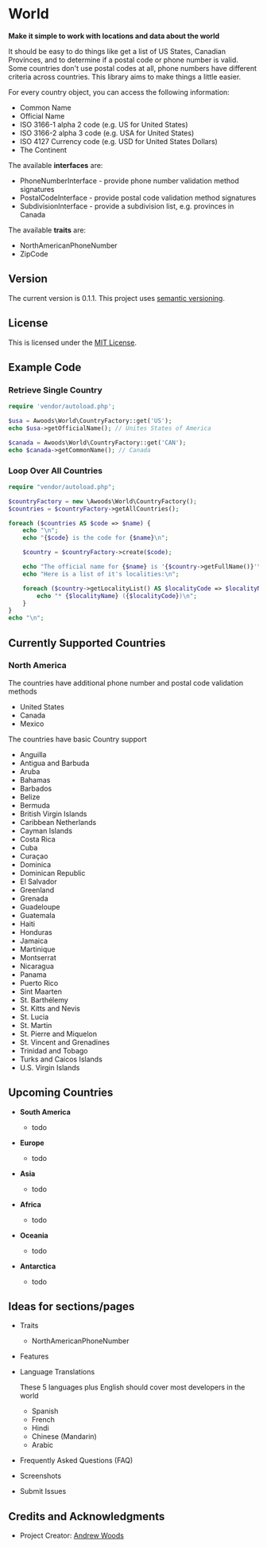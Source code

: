 
# World

**Make it simple to work with locations and data about the world**

It should be easy to do things like get a list of US States, Canadian
Provinces, and to determine if a postal code or phone number is valid.
Some countries don't use postal codes at all, phone numbers have different
criteria across countries. This library aims to make things a little easier.

For every country object, you can access the following information:

* Common Name
* Official Name
* ISO 3166-1 alpha 2 code (e.g. US for United States)
* ISO 3166-2 alpha 3 code (e.g. USA for United States)
* ISO 4127 Currency code (e.g. USD for United States Dollars)
* The Continent

The available **interfaces** are:

* PhoneNumberInterface - provide phone number validation method signatures
* PostalCodeInterface  - provide postal code validation method signatures
* SubdivisionInterface - provide a subdivision list, e.g. provinces in Canada

The available **traits** are:

* NorthAmericanPhoneNumber
* ZipCode

## Version

The current version is 0.1.1. This project uses [semantic versioning](http://semver.org).

## License

This is licensed under the [MIT License](https://opensource.org/licenses/MIT).


## Example Code

### Retrieve Single Country

```php
require 'vendor/autoload.php';

$usa = Awoods\World\CountryFactory::get('US');
echo $usa->getOfficialName(); // Unites States of America

$canada = Awoods\World\CountryFactory::get('CAN');
echo $canada->getCommonName(); // Canada
```

### Loop Over All Countries

```php
require "vendor/autoload.php";

$countryFactory = new \Awoods\World\CountryFactory();
$countries = $countryFactory->getAllCountries();

foreach ($countries AS $code => $name) {
    echo "\n";
    echo "{$code} is the code for {$name}\n";

    $country = $countryFactory->create($code);

    echo "The official name for {$name} is '{$country->getFullName()}'\n";
    echo "Here is a list of it's localities:\n";

    foreach ($country->getLocalityList() AS $localityCode => $localityName) {
        echo "* {$localityName} ({$localityCode})\n";
    }
}
echo "\n";
```


## Currently Supported Countries

### North America

The countries have additional phone number and postal code validation methods

  - United States
  - Canada
  - Mexico

The countries have basic Country support

  - Anguilla
  - Antigua and Barbuda
  - Aruba
  - Bahamas
  - Barbados
  - Belize
  - Bermuda
  - British Virgin Islands
  - Caribbean Netherlands
  - Cayman Islands
  - Costa Rica
  - Cuba
  - Curaçao
  - Dominica
  - Dominican Republic
  - El Salvador
  - Greenland
  - Grenada
  - Guadeloupe
  - Guatemala
  - Haiti
  - Honduras
  - Jamaica
  - Martinique
  - Montserrat
  - Nicaragua
  - Panama
  - Puerto Rico
  - Sint Maarten
  - St. Barthélemy
  - St. Kitts and Nevis
  - St. Lucia
  - St. Martin
  - St. Pierre and Miquelon
  - St. Vincent and Grenadines
  - Trinidad and Tobago
  - Turks and Caicos Islands
  - U.S. Virgin Islands

## Upcoming Countries

* **South America**

  - todo

* **Europe**

  - todo

* **Asia**

  - todo

* **Africa**

  - todo

* **Oceania**

  - todo

* **Antarctica**

  - todo


## Ideas for sections/pages

* Traits

  - NorthAmericanPhoneNumber

* Features

* Language Translations

  These 5 languages plus English should cover most developers in the world

  - Spanish
  - French
  - Hindi
  - Chinese (Mandarin)
  - Arabic

* Frequently Asked Questions (FAQ)
* Screenshots
* Submit Issues



## Credits and Acknowledgments

* Project Creator:  [Andrew Woods](http://andrewwoods.net)


